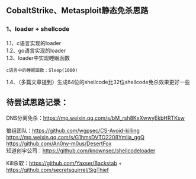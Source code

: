 ## CobaltStrike、Metasploit静态免杀思路
### 1、loader + shellcode
1.1、c语言实现的loader  
1.2、go语言实现的loader  
1.3、loader中实现睡眠函数  
```
c语言中的睡眠函数：Sleep(1000)
```
1.4、（多篇文章提到）生成64位的shellcode比32位shellcode免杀效果更好一些

## 待尝试思路记录：
DNS分离免杀：https://mp.weixin.qq.com/s/bM_rsh8KxXwwyEkbHRTKsw  

狼组团队：https://github.com/wgpsec/CS-Avoid-killing  
https://mp.weixin.qq.com/s/G1hmsDVTO2208Ymlia_ggQ  
https://github.com/An0ny-m0us/DesertFox  
知道创宇公司：https://github.com/knownsec/shellcodeloader  

Kill杀软：https://github.com/Yaxser/Backstab + https://github.com/secretsquirrel/SigThief
